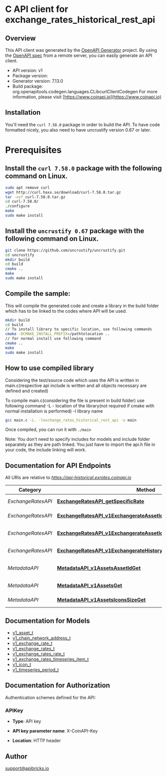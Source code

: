 # C API client for exchange_rates_historical_rest_api

## Overview
This API client was generated by the [OpenAPI Generator](https://openapi-generator.tech) project. By using the [OpenAPI spec](https://openapis.org) from a remote server, you can easily generate an API client.

- API version: v1
- Package version: 
- Generator version: 7.13.0
- Build package: org.openapitools.codegen.languages.CLibcurlClientCodegen
For more information, please visit [https://www.coinapi.io](https://www.coinapi.io)

## Installation
You'll need the `curl 7.58.0` package in order to build the API. To have code formatted nicely, you also need to have uncrustify version 0.67 or later.

# Prerequisites

## Install the `curl 7.58.0` package with the following command on Linux.
```bash
sudo apt remove curl
wget http://curl.haxx.se/download/curl-7.58.0.tar.gz
tar -xvf curl-7.58.0.tar.gz
cd curl-7.58.0/
./configure
make
sudo make install
```
## Install the `uncrustify 0.67` package with the following command on Linux.
```bash
git clone https://github.com/uncrustify/uncrustify.git
cd uncrustify
mkdir build
cd build
cmake ..
make
sudo make install
```

## Compile the sample:
This will compile the generated code and create a library in the build folder which has to be linked to the codes where API will be used.
```bash
mkdir build
cd build
// To install library to specific location, use following commands
cmake -DCMAKE_INSTALL_PREFIX=/pathtolocation ..
// for normal install use following command
cmake ..
make
sudo make install
```
## How to use compiled library
Considering the test/source code which uses the API is written in main.c(respective api include is written and all objects necessary are defined and created)

To compile main.c(considering the file is present in build folder) use following command
-L - location of the library(not required if cmake with normal installation is performed)
-l library name
```bash
gcc main.c -L. -lexchange_rates_historical_rest_api -o main
```
Once compiled, you can run it with ``` ./main ```

Note: You don't need to specify includes for models and include folder separately as they are path linked. You just have to import the api.h file in your code, the include linking will work.

## Documentation for API Endpoints

All URIs are relative to *https://api-historical.exrates.coinapi.io*

Category | Method | HTTP request | Description
------------ | ------------- | ------------- | -------------
*ExchangeRatesAPI* | [**ExchangeRatesAPI_getSpecificRate**](docs/ExchangeRatesAPI.md#ExchangeRatesAPI_getSpecificRate) | **GET** /v1/exchangerate/{asset_id_base}/{asset_id_quote} | Get specific rate
*ExchangeRatesAPI* | [**ExchangeRatesAPI_v1ExchangerateAssetIdBaseAssetIdQuoteHistoryGet**](docs/ExchangeRatesAPI.md#ExchangeRatesAPI_v1ExchangerateAssetIdBaseAssetIdQuoteHistoryGet) | **GET** /v1/exchangerate/{asset_id_base}/{asset_id_quote}/history | Timeseries data
*ExchangeRatesAPI* | [**ExchangeRatesAPI_v1ExchangerateAssetIdBaseGet**](docs/ExchangeRatesAPI.md#ExchangeRatesAPI_v1ExchangerateAssetIdBaseGet) | **GET** /v1/exchangerate/{asset_id_base} | Get all current rates
*ExchangeRatesAPI* | [**ExchangeRatesAPI_v1ExchangerateHistoryPeriodsGet**](docs/ExchangeRatesAPI.md#ExchangeRatesAPI_v1ExchangerateHistoryPeriodsGet) | **GET** /v1/exchangerate/history/periods | Timeseries periods
*MetadataAPI* | [**MetadataAPI_v1AssetsAssetIdGet**](docs/MetadataAPI.md#MetadataAPI_v1AssetsAssetIdGet) | **GET** /v1/assets/{asset_id} | List all assets by asset ID
*MetadataAPI* | [**MetadataAPI_v1AssetsGet**](docs/MetadataAPI.md#MetadataAPI_v1AssetsGet) | **GET** /v1/assets | List all assets
*MetadataAPI* | [**MetadataAPI_v1AssetsIconsSizeGet**](docs/MetadataAPI.md#MetadataAPI_v1AssetsIconsSizeGet) | **GET** /v1/assets/icons/{size} | List all asset icons


## Documentation for Models

 - [v1_asset_t](docs/v1_asset.md)
 - [v1_chain_network_address_t](docs/v1_chain_network_address.md)
 - [v1_exchange_rate_t](docs/v1_exchange_rate.md)
 - [v1_exchange_rates_t](docs/v1_exchange_rates.md)
 - [v1_exchange_rates_rate_t](docs/v1_exchange_rates_rate.md)
 - [v1_exchange_rates_timeseries_item_t](docs/v1_exchange_rates_timeseries_item.md)
 - [v1_icon_t](docs/v1_icon.md)
 - [v1_timeseries_period_t](docs/v1_timeseries_period.md)


## Documentation for Authorization


Authentication schemes defined for the API:
### APIKey

- **Type**: API key

- **API key parameter name**: X-CoinAPI-Key
- **Location**: HTTP header


## Author

support@apibricks.io

